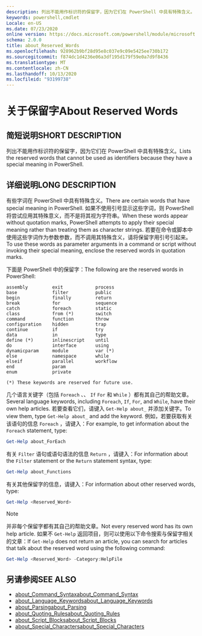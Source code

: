 ```yaml
---
description: 列出不能用作标识符的保留字，因为它们在 PowerShell 中具有特殊含义。
keywords: powershell,cmdlet
Locale: en-US
ms.date: 07/23/2020
online version: https://docs.microsoft.com/powershell/module/microsoft.powershell.core/about/about_reserved_words?view=powershell-6&WT.mc_id=ps-gethelp
schema: 2.0.0
title: about_Reserved_Words
ms.openlocfilehash: 928962b9bf28d95e8c037e9c09e5425ee730b172
ms.sourcegitcommit: f874dc1d4236e06a3df195d179f59e0a7d9f8436
ms.translationtype: MT
ms.contentlocale: zh-CN
ms.lasthandoff: 10/13/2020
ms.locfileid: "93199738"
---
```

# <a name="about-reserved-words"></a><span data-ttu-id="53815-104">关于保留字</span><span class="sxs-lookup"><span data-stu-id="53815-104">About Reserved Words</span></span>

## <a name="short-description"></a><span data-ttu-id="53815-105">简短说明</span><span class="sxs-lookup"><span data-stu-id="53815-105">SHORT DESCRIPTION</span></span>
<span data-ttu-id="53815-106">列出不能用作标识符的保留字，因为它们在 PowerShell 中具有特殊含义。</span><span class="sxs-lookup"><span data-stu-id="53815-106">Lists the reserved words that cannot be used as identifiers because they have a special meaning in PowerShell.</span></span>

## <a name="long-description"></a><span data-ttu-id="53815-107">详细说明</span><span class="sxs-lookup"><span data-stu-id="53815-107">LONG DESCRIPTION</span></span>

<span data-ttu-id="53815-108">有些字词在 PowerShell 中具有特殊含义。</span><span class="sxs-lookup"><span data-stu-id="53815-108">There are certain words that have special meaning in PowerShell.</span></span> <span data-ttu-id="53815-109">如果不使用引号显示这些字词，则 PowerShell 将尝试应用其特殊意义，而不是将其视为字符串。</span><span class="sxs-lookup"><span data-stu-id="53815-109">When these words appear without quotation marks, PowerShell attempts to apply their special meaning rather than treating them as character strings.</span></span> <span data-ttu-id="53815-110">若要在命令或脚本中使用这些字词作为参数参数，而不调用其特殊含义，请将保留字用引号引起来。</span><span class="sxs-lookup"><span data-stu-id="53815-110">To use these words as parameter arguments in a command or script without invoking their special meaning, enclose the reserved words in quotation marks.</span></span>

<span data-ttu-id="53815-111">下面是 PowerShell 中的保留字：</span><span class="sxs-lookup"><span data-stu-id="53815-111">The following are the reserved words in PowerShell:</span></span>

```
assembly         exit            process
base             filter          public
begin            finally         return
break            for             sequence
catch            foreach         static
class            from (*)        switch
command          function        throw
configuration    hidden          trap
continue         if              try
data             in              type
define (*)       inlinescript    until
do               interface       using
dynamicparam     module          var (*)
else             namespace       while
elseif           parallel        workflow
end              param
enum             private

(*) These keywords are reserved for future use.
```

<span data-ttu-id="53815-112">几个语言关键字（包括 `Foreach` 、、 `If` `For` 和 `While` ）都有其自己的帮助文章。</span><span class="sxs-lookup"><span data-stu-id="53815-112">Several language keywords, including `Foreach`, `If`, `For`, and `While`, have their own help articles.</span></span> <span data-ttu-id="53815-113">若要查看它们，请键入 `Get-Help about_` 并添加关键字。</span><span class="sxs-lookup"><span data-stu-id="53815-113">To view them, type `Get-Help about_` and add the keyword.</span></span> <span data-ttu-id="53815-114">例如，若要获取有关该语句的信息 `Foreach` ，请键入：</span><span class="sxs-lookup"><span data-stu-id="53815-114">For example, to get information about the `Foreach` statement, type:</span></span>

```powershell
Get-Help about_ForEach
```

<span data-ttu-id="53815-115">有关 `Filter` 语句或语句语法的信息 `Return` ，请键入：</span><span class="sxs-lookup"><span data-stu-id="53815-115">For information about the `Filter` statement or the `Return` statement syntax, type:</span></span>

```powershell
Get-Help about_Functions
```

<span data-ttu-id="53815-116">有关其他保留字的信息，请键入：</span><span class="sxs-lookup"><span data-stu-id="53815-116">For information about other reserved words, type:</span></span>

```powershell
Get-Help <Reserved_Word>
```

> [!NOTE]
> <span data-ttu-id="53815-117">并非每个保留字都有其自己的帮助文章。</span><span class="sxs-lookup"><span data-stu-id="53815-117">Not every reserved word has its own help article.</span></span> <span data-ttu-id="53815-118">如果不 `Get-Help` 返回项目，则可以使用以下命令搜索与保留字相关的文章：</span><span class="sxs-lookup"><span data-stu-id="53815-118">If `Get-Help` does not return an article, you can search for articles that talk about the reserved word using the following command:</span></span>
>
> ```powershell
> Get-Help <Reserved_Word> -Category:HelpFile
> ```

## <a name="see-also"></a><span data-ttu-id="53815-119">另请参阅</span><span class="sxs-lookup"><span data-stu-id="53815-119">SEE ALSO</span></span>

- [<span data-ttu-id="53815-120">about_Command_Syntax</span><span class="sxs-lookup"><span data-stu-id="53815-120">about_Command_Syntax</span></span>](about_Command_Syntax.md)
- [<span data-ttu-id="53815-121">about_Language_Keywords</span><span class="sxs-lookup"><span data-stu-id="53815-121">about_Language_Keywords</span></span>](about_Language_Keywords.md)
- [<span data-ttu-id="53815-122">about_Parsing</span><span class="sxs-lookup"><span data-stu-id="53815-122">about_Parsing</span></span>](about_Parsing.md)
- [<span data-ttu-id="53815-123">about_Quoting_Rules</span><span class="sxs-lookup"><span data-stu-id="53815-123">about_Quoting_Rules</span></span>](about_Quoting_Rules.md)
- [<span data-ttu-id="53815-124">about_Script_Blocks</span><span class="sxs-lookup"><span data-stu-id="53815-124">about_Script_Blocks</span></span>](about_Script_Blocks.md)
- [<span data-ttu-id="53815-125">about_Special_Characters</span><span class="sxs-lookup"><span data-stu-id="53815-125">about_Special_Characters</span></span>](about_Special_Characters.md)
